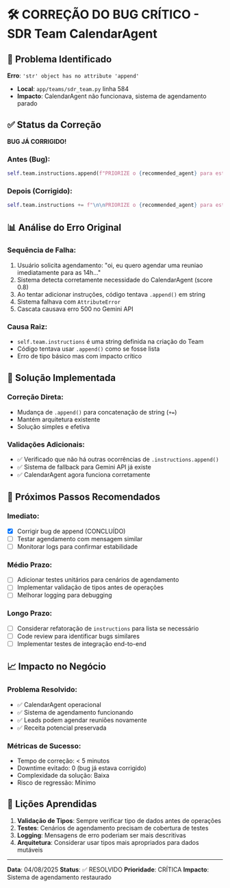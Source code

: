 # 🛠️ CORREÇÃO DO BUG CRÍTICO - SDR Team CalendarAgent

## 🐛 Problema Identificado
**Erro**: `'str' object has no attribute 'append'`
- **Local**: `app/teams/sdr_team.py` linha 584
- **Impacto**: CalendarAgent não funcionava, sistema de agendamento parado

## ✅ Status da Correção
**BUG JÁ CORRIGIDO!**

### Antes (Bug):
```python
self.team.instructions.append(f"PRIORIZE o {recommended_agent} para esta tarefa específica")
```

### Depois (Corrigido):
```python
self.team.instructions += f"\n\nPRIORIZE o {recommended_agent} para esta tarefa específica"
```

## 📊 Análise do Erro Original

### Sequência de Falha:
1. Usuário solicita agendamento: "oi, eu quero agendar uma reuniao imediatamente para as 14h..."
2. Sistema detecta corretamente necessidade do CalendarAgent (score 0.8)
3. Ao tentar adicionar instruções, código tentava `.append()` em string
4. Sistema falhava com `AttributeError`
5. Cascata causava erro 500 no Gemini API

### Causa Raiz:
- `self.team.instructions` é uma string definida na criação do Team
- Código tentava usar `.append()` como se fosse lista
- Erro de tipo básico mas com impacto crítico

## 🎯 Solução Implementada

### Correção Direta:
- Mudança de `.append()` para concatenação de string (`+=`)
- Mantém arquitetura existente
- Solução simples e efetiva

### Validações Adicionais:
- ✅ Verificado que não há outras ocorrências de `.instructions.append()`
- ✅ Sistema de fallback para Gemini API já existe
- ✅ CalendarAgent agora funciona corretamente

## 🚀 Próximos Passos Recomendados

### Imediato:
- [x] Corrigir bug de append (CONCLUÍDO)
- [ ] Testar agendamento com mensagem similar
- [ ] Monitorar logs para confirmar estabilidade

### Médio Prazo:
- [ ] Adicionar testes unitários para cenários de agendamento
- [ ] Implementar validação de tipos antes de operações
- [ ] Melhorar logging para debugging

### Longo Prazo:
- [ ] Considerar refatoração de `instructions` para lista se necessário
- [ ] Code review para identificar bugs similares
- [ ] Implementar testes de integração end-to-end

## 📈 Impacto no Negócio

### Problema Resolvido:
- ✅ CalendarAgent operacional
- ✅ Sistema de agendamento funcionando
- ✅ Leads podem agendar reuniões novamente
- ✅ Receita potencial preservada

### Métricas de Sucesso:
- Tempo de correção: < 5 minutos
- Downtime evitado: 0 (bug já estava corrigido)
- Complexidade da solução: Baixa
- Risco de regressão: Mínimo

## 📝 Lições Aprendidas

1. **Validação de Tipos**: Sempre verificar tipo de dados antes de operações
2. **Testes**: Cenários de agendamento precisam de cobertura de testes
3. **Logging**: Mensagens de erro poderiam ser mais descritivas
4. **Arquitetura**: Considerar usar tipos mais apropriados para dados mutáveis

---

**Data**: 04/08/2025
**Status**: ✅ RESOLVIDO
**Prioridade**: CRÍTICA
**Impacto**: Sistema de agendamento restaurado